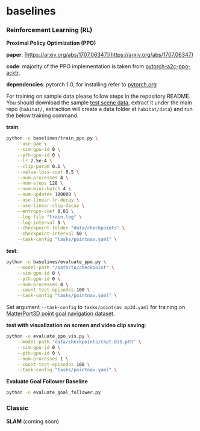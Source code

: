 baselines
==============================


### Reinforcement Learning (RL)

**Proximal Policy Optimization (PPO)**

**paper**: [https://arxiv.org/abs/1707.06347](https://arxiv.org/abs/1707.06347)

**code**: majority of the PPO implementation is taken from 
[pytorch-a2c-ppo-acktr](https://github.com/ikostrikov/pytorch-a2c-ppo-acktr).
 
**dependencies**: pytorch 1.0, for installing refer to [pytorch.org](https://pytorch.org/)

For training on sample data please follow steps in the repository README. You should download the sample [test scene data](http://dl.fbaipublicfiles.com/habitat/habitat-test-scenes.zip), extract it under the main repo (`habitat/`, extraction will create a data folder at `habitat/data`) and run the below training command.

**train**:
```bash
python -u baselines/train_ppo.py \
    --use-gae \
    --sim-gpu-id 0 \
    --pth-gpu-id 0 \
    --lr 2.5e-4 \
    --clip-param 0.1 \
    --value-loss-coef 0.5 \
    --num-processes 4 \
    --num-steps 128 \
    --num-mini-batch 4 \
    --num-updates 100000 \
    --use-linear-lr-decay \
    --use-linear-clip-decay \
    --entropy-coef 0.01 \
    --log-file "train.log" \
    --log-interval 5 \
    --checkpoint-folder "data/checkpoints" \
    --checkpoint-interval 50 \
    --task-config "tasks/pointnav.yaml" \


```

**test**:
```bash
python -u baselines/evaluate_ppo.py \
    --model-path "/path/to/checkpoint" \
    --sim-gpu-id 0 \
    --pth-gpu-id 0 \
    --num-processes 4 \
    --count-test-episodes 100 \
    --task-config "tasks/pointnav.yaml" \


```

Set argument `--task-config` to `tasks/pointnav_mp3d.yaml` for training on [MatterPort3D point goal navigation dataset](/README.md#task-datasets).

**test with visualization on screen and video clip saving**:
```bash
python -u evaluate_ppo_vis.py \
    --model-path "data/checkpoints/ckpt.835.pth" \
    --sim-gpu-id 0 \
    --pth-gpu-id 0 \
    --num-processes 1 \
    --count-test-episodes 100 \
    --task-config "tasks/pointnav.yaml" \
```

**Evaluate Goal Follower Baseline**
```bash
python -u evaluate_goal_follower.py
```


### Classic

**SLAM** (coming soon)
